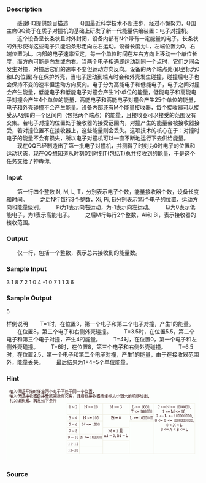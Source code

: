 
### Description

　　感谢HQ提供题目描述
　　Q国最近科学技术不断进步，经过不懈努力，Q国主席QQ终于在质子对撞机的基础上研发了新一代能量供给装置：电子对撞机。
　　这个设备呈长条状且对外封闭，设备内部有N个带有一定能量的电子。长条状的外形使得这些电子只能沿条形走向左右运动。设备长度为L，左端位置为0，右端位置为L。内部的电子速率恒定，每一个单位时间在左右方向上移动一个单位长度，而方向可能是向左或向右。当两个电子相遇即运动到同一个点时，它们之间会发生对撞，对撞后它们的速率不变但运动方向反向。设备的两个端点处(即坐标为0和L的位置)存在保护外壳，当电子运动到端点时会和外壳发生碰撞，碰撞后电子也会保持不变的速率但运动方向反向。电子分为高能电子和低能电子，电子之间对撞会产生能量，低能电子和低能电子对撞会产生1个单位的能量，低能电子和高能电子对撞会产生4个单位的能量，高能电子和高能电子对撞会产生25个单位的能量，电子和外壳碰撞不会产生能量。设备内部还有M个能量接收器，每个接收器可以接受从A到B的一个区间内（包括两个端点）的能量，且接收器可以接受的范围没有交集。若电子对撞的位置处于接收器的接受范围内，对撞产生的能量会被接收器接受，若对撞位置不在接收器上，这些能量则会丢失。这项技术的核心在于：对撞时电子的能量不会有损失，所以电子对撞机可以一直不断地运行下去供给能量。
　　现在QQ已经制造出了第一批电子对撞机，并测得了时刻为0时电子的位置和运动状态，现在QQ想知道从时刻0到时刻T(包括T)总共接收到的能量，于是这个任务交给了神犇你。


### Input
　　第一行四个整数 N, M, L, T，分别表示电子个数，能量接收器个数，设备长度和时间。
　　之后N行每行3个整数，Xi, Pi, Ei分别表示第i个电子的位置，运动方向和能量级别。
　　Pi为1表示向右运动，为-1表示向左运动。
　　Ei为0表示低能电子，为1表示高能电子。
　　之后M行每行2个整数，Ai和 Bi，表示接收器的接收范围。

### Output
　　仅一行，包括一个整数，表示总共接收到的能量数。

### Sample Input
3 1 8 7
2 1 0
4 -1 0
7 1 1
3 6

### Sample Output
5

样例说明
　　T=1时，在位置3，第一个电子和第二个电子对撞，产生1的能量。
　　在位置8，第三个电子和右侧外壳碰撞。
　　T=3.5时，在位置5.5，第二个电子和第三个电子对撞，产生4的能量。
　　T=4时，在位置0，第一个电子和左侧外壳碰撞。
　　T=6时，在位置8，第三个电子和右侧外壳碰撞。
　　T=6.5时，在位置2.5，第一个电子和第二个电子对撞，产生1的能量，由于在接收器范围外，能量丢失。
　　最后结果为1+4=5个单位能量。

### Hint
![](/JudgeOnline/upload/201205/11(1).jpg)
### Source
